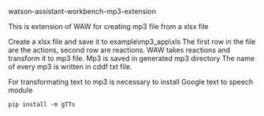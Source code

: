 
watson-assistant-workbench-mp3-extension

This is extension of WAW for creating mp3 file from a xlsx file 

Create a xlsx file and save it to example\mp3_app\xls
The first row in the file are the actions, second row are reactions.
WAW takes reactions and transform it to mp3 file. Mp3 is saved in generated mp3 directory
The name of every mp3 is written in cddf txt file. 

For transformating text to mp3 is necessary to install Google text to speech module 
```
pip install -m gTTs 
```


